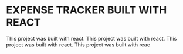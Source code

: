 # EXPENSE TRACKER BUILT WITH REACT

This project was built with react.
This project was built with react.
This project was built with react.
This project was built with reac


